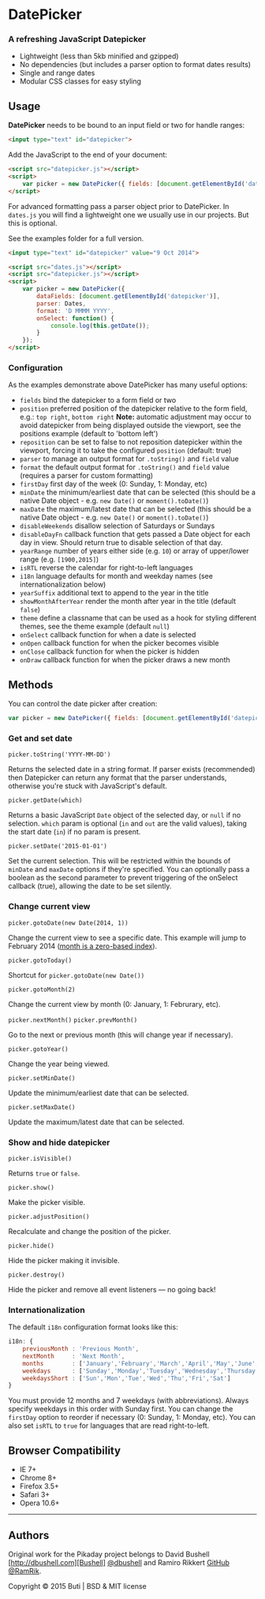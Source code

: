 DatePicker
========

### A refreshing JavaScript Datepicker

* Lightweight (less than 5kb minified and gzipped)
* No dependencies (but includes a parser option to format dates results)
* Single and range dates
* Modular CSS classes for easy styling

## Usage

**DatePicker** needs to be bound to an input field or two for handle ranges:

```html
<input type="text" id="datepicker">
```

Add the JavaScript to the end of your document:

```html
<script src="datepicker.js"></script>
<script>
    var picker = new DatePicker({ fields: [document.getElementById('datepicker')] });
</script>
```

For advanced formatting pass a parser object prior to DatePicker. In `dates.js` you will find a lightweight one we usually use in our projects. But this is optional.

See the examples folder for a full version.

```html
<input type="text" id="datepicker" value="9 Oct 2014">

<script src="dates.js"></script>
<script src="datepicker.js"></script>
<script>
    var picker = new DatePicker({
        dataFields: [document.getElementById('datepicker')],
        parser: Dates,
        format: 'D MMMM YYYY',
        onSelect: function() {
            console.log(this.getDate());
        }
    });
</script>
```

### Configuration

As the examples demonstrate above
DatePicker has many useful options:

* `fields` bind the datepicker to a form field or two
* `position` preferred position of the datepicker relative to the form field, e.g.: `top right`, `bottom right` **Note:** automatic adjustment may occur to avoid datepicker from being displayed outside the viewport, see the positions example (default to 'bottom left')
* `reposition` can be set to false to not reposition datepicker within the viewport, forcing it to take the configured `position` (default: true)
* `parser` to manage an output format for `.toString()` and `field` value
* `format` the default output format for `.toString()` and `field` value (requires a parser for custom formatting)
* `firstDay` first day of the week (0: Sunday, 1: Monday, etc)
* `minDate` the minimum/earliest date that can be selected (this should be a native Date object - e.g. `new Date()` or `moment().toDate()`)
* `maxDate` the maximum/latest date that can be selected (this should be a native Date object - e.g. `new Date()` or `moment().toDate()`)
* `disableWeekends` disallow selection of Saturdays or Sundays
* `disableDayFn` callback function that gets passed a Date object for each day in view. Should return true to disable selection of that day.
* `yearRange` number of years either side (e.g. `10`) or array of upper/lower range (e.g. `[1900,2015]`)
* `isRTL` reverse the calendar for right-to-left languages
* `i18n` language defaults for month and weekday names (see internationalization below)
* `yearSuffix` additional text to append to the year in the title
* `showMonthAfterYear` render the month after year in the title (default `false`)
* `theme` define a classname that can be used as a hook for styling different themes, see the theme example (default `null`)
* `onSelect` callback function for when a date is selected
* `onOpen` callback function for when the picker becomes visible
* `onClose` callback function for when the picker is hidden
* `onDraw` callback function for when the picker draws a new month

## Methods

You can control the date picker after creation:

```javascript
var picker = new DatePicker({ fields: [document.getElementById('datepicker')] });
```

### Get and set date

`picker.toString('YYYY-MM-DD')`

Returns the selected date in a string format. If parser exists (recommended) then Datepicker can return any format that the parser understands, otherwise you're stuck with JavaScript's default.

`picker.getDate(which)`

Returns a basic JavaScript `Date` object of the selected day, or `null` if no selection. `which` param is optional (`in` and `out` are the valid values), taking the start date (`in`) if no param is present.

`picker.setDate('2015-01-01')`

Set the current selection. This will be restricted within the bounds of `minDate` and `maxDate` options if they're specified. You can optionally pass a boolean as the second parameter to prevent triggering of the onSelect callback (true), allowing the date to be set silently.

### Change current view

`picker.gotoDate(new Date(2014, 1))`

Change the current view to see a specific date. This example will jump to February 2014 ([month is a zero-based index][mdn_date]).

`picker.gotoToday()`

Shortcut for `picker.gotoDate(new Date())`

`picker.gotoMonth(2)`

Change the current view by month (0: January, 1: Februrary, etc).

`picker.nextMonth()`
`picker.prevMonth()`

Go to the next or previous month (this will change year if necessary).

`picker.gotoYear()`

Change the year being viewed.

`picker.setMinDate()`

Update the minimum/earliest date that can be selected.

`picker.setMaxDate()`

Update the maximum/latest date that can be selected.

### Show and hide datepicker

`picker.isVisible()`

Returns `true` or `false`.

`picker.show()`

Make the picker visible.

`picker.adjustPosition()`

Recalculate and change the position of the picker.

`picker.hide()`

Hide the picker making it invisible.

`picker.destroy()`

Hide the picker and remove all event listeners — no going back!

### Internationalization

The default `i18n` configuration format looks like this:

```javascript
i18n: {
    previousMonth : 'Previous Month',
    nextMonth     : 'Next Month',
    months        : ['January','February','March','April','May','June','July','August','September','October','November','December'],
    weekdays      : ['Sunday','Monday','Tuesday','Wednesday','Thursday','Friday','Saturday'],
    weekdaysShort : ['Sun','Mon','Tue','Wed','Thu','Fri','Sat']
}
```

You must provide 12 months and 7 weekdays (with abbreviations). Always specify weekdays in this order with Sunday first. You can change the `firstDay` option to reorder if necessary (0: Sunday, 1: Monday, etc). You can also set `isRTL` to `true` for languages that are read right-to-left.

## Browser Compatibility

* IE 7+
* Chrome 8+
* Firefox 3.5+
* Safari 3+
* Opera 10.6+

* * *

## Authors

Original work for the Pikaday project belongs to David Bushell [http://dbushell.com][Bushell] [@dbushell][Bushell Twitter] and Ramiro Rikkert [GitHub][Rikkert] [@RamRik][Rikkert Twitter].

Copyright © 2015 Buti | BSD & MIT license

  [issues]:      https://github.com/nobuti/datepicker/issues                       "Issue tracker"
  [mdn_date]:    https://developer.mozilla.org/en-US/docs/JavaScript/Reference/Global_Objects/Date  "Date"
  [Bushell]:     http://dbushell.com/                                             "dbushell.com"
  [Bushell Twitter]: https://twitter.com/dbushell                                 "@dbushell"
  [Rikkert]:     https://github.com/rikkert                                       "Rikkert GitHub"
  [Rikkert Twitter]: https://twitter.com/ramrik                                   "@ramrik"
